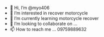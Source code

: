 - 👋 Hi, I’m @myo406
- 👀 I’m interested in recover motorcycle
- 🌱 I’m currently learning motorcycle recover
- 💞️ I’m looking to collaborate on ...
- 📫 How to reach me ...
09759889632
<!---
myo406/myo406 is a ✨ special ✨ repository because its `README.md` (this file) appears on your GitHub profile.
You can click the Preview link to take a look at your changes.
--->
